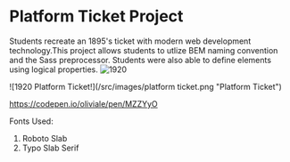 # Platform Ticket Project

<p> Students recreate an 1895's ticket with modern web development technology.This project allows students to utlize BEM naming convention and the Sass preprocessor. Students were also able to define elements using logical properties.

<img src="platform ticket.png" alt=1920 platform ticket>

![1920 Platform Ticket!](/src/images/platform ticket.png "Platform Ticket")

<https://codepen.io/oliviale/pen/MZZYyO>

Fonts Used:

1. Roboto Slab
2. Typo Slab Serif
